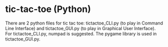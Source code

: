 # tic-tac-toe (Python)
There are 2 python files for tic tac toe:
tictactoe_CLI.py (to play in Command Line Interface) and tictactoe_GUI.py (to play in Graphical User Interface).
For tictactoe_CLI.py, numpad is suggested.
The pygame library is used in tictactoe_GUI.py.
